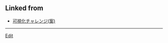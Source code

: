 ## Linked from

* [可視化チャレンジ(案)](可視化チャレンジ(案).md)


----
[Edit](https://github.com/vitroid/vitroid.github.io/blob/master/MD/2018-11-27.md)

